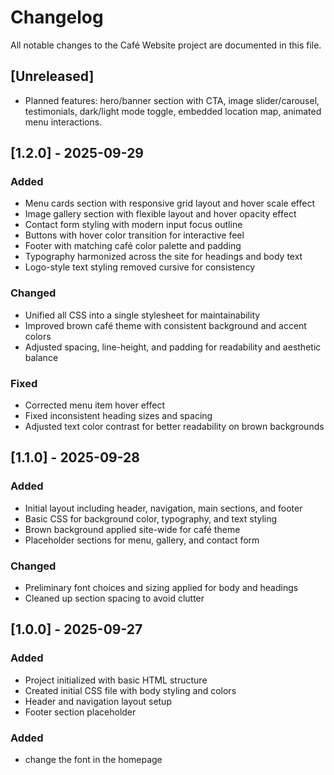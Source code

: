# Changelog

All notable changes to the Café Website project are documented in this file.

## [Unreleased]
- Planned features: hero/banner section with CTA, image slider/carousel, testimonials, dark/light mode toggle, embedded location map, animated menu interactions.

## [1.2.0] - 2025-09-29
### Added
- Menu cards section with responsive grid layout and hover scale effect
- Image gallery section with flexible layout and hover opacity effect
- Contact form styling with modern input focus outline
- Buttons with hover color transition for interactive feel
- Footer with matching café color palette and padding
- Typography harmonized across the site for headings and body text
- Logo-style text styling removed cursive for consistency

### Changed
- Unified all CSS into a single stylesheet for maintainability
- Improved brown café theme with consistent background and accent colors
- Adjusted spacing, line-height, and padding for readability and aesthetic balance

### Fixed
- Corrected menu item hover effect
- Fixed inconsistent heading sizes and spacing
- Adjusted text color contrast for better readability on brown backgrounds

## [1.1.0] - 2025-09-28
### Added
- Initial layout including header, navigation, main sections, and footer
- Basic CSS for background color, typography, and text styling
- Brown background applied site-wide for café theme
- Placeholder sections for menu, gallery, and contact form

### Changed
- Preliminary font choices and sizing applied for body and headings
- Cleaned up section spacing to avoid clutter

## [1.0.0] - 2025-09-27
### Added
- Project initialized with basic HTML structure
- Created initial CSS file with body styling and colors
- Header and navigation layout setup
- Footer section placeholder

### Added
- change the font in the homepage 
